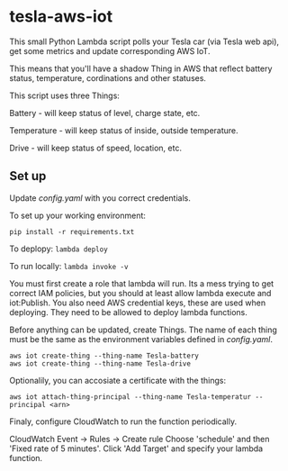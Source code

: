 # tesla-aws-iot
This small Python Lambda script polls your Tesla car (via Tesla web api), get some metrics and update corresponding AWS IoT.

This means that you'll have a shadow Thing in AWS that reflect battery status, temperature, cordinations and other statuses.

This script uses three Things:

Battery - will keep status of level, charge state, etc.

Temperature - will keep status of inside, outside temperature.

Drive - will keep status of speed, location, etc.

## Set up
Update _config.yaml_ with you correct credentials.

To set up your working environment:

```pip install -r requirements.txt```

To deplopy:
```lambda deploy```

To run locally:
```lambda invoke -v```

You must first create a role that lambda will run. Its a mess trying to get correct IAM policies, but you should at least allow lambda execute and iot:Publish. You also need AWS credential keys, these are used when deploying. They need to be allowed to deploy lambda functions.

Before anything can be updated, create Things. The name of each thing must be the same as the environment variables defined in _config.yaml_.

```aws iot create-thing --thing-name Tesla-temperature
aws iot create-thing --thing-name Tesla-battery
aws iot create-thing --thing-name Tesla-drive
```

Optionalily, you can accosiate a certificate with the things:

```aws iot list-certificates
aws iot attach-thing-principal --thing-name Tesla-temperatur --principal <arn>
```

Finaly, configure CloudWatch to run the function periodically.

CloudWatch Event -> Rules -> Create rule
Choose 'schedule' and then 'Fixed rate of 5 minutes'. Click 'Add Target' and specify your lambda function.
